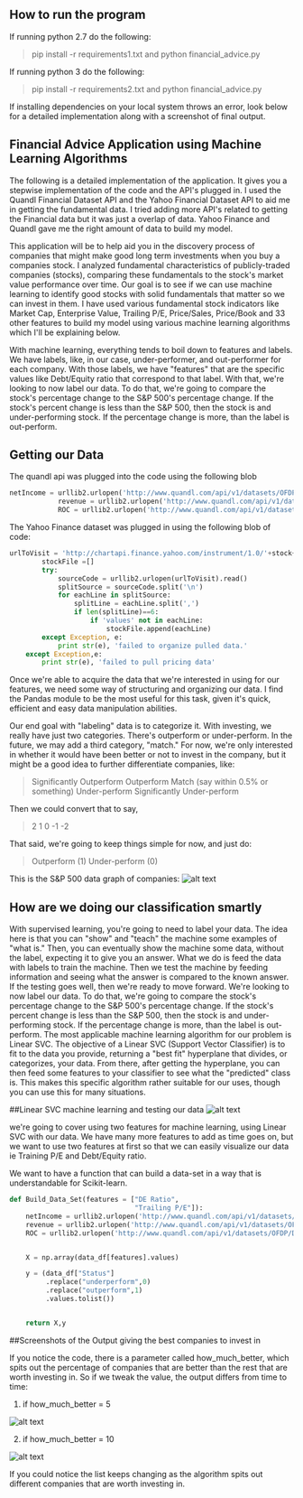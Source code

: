 ## How to run the program

If running python 2.7 do the following:
>pip install -r requirements1.txt and python financial_advice.py

If running python 3 do the following:
>pip install -r requirements2.txt and python financial_advice.py

If installing dependencies on your local system throws an error, look below for a detailed implementation along with a screenshot of final output.

## Financial Advice Application using Machine Learning Algorithms
The following is a detailed implementation of the application. It gives you a stepwise implementation of the code and the API's plugged in. I used the Quandl Financial Dataset API and the Yahoo Financial Dataset API to aid me in getting the fundamental data. I tried adding more API's related to getting the Financial data but it was just a overlap of data. Yahoo Finance and Quandl gave me the right amount of data to build my model.

This application will be to help aid you in the discovery process of companies that might make good long term investments when you buy a companies stock. I analyzed fundamental characteristics of publicly-traded companies (stocks), comparing these fundamentals to the stock's market value performance over time. Our goal is to see if we can use machine learning to identify good stocks with solid fundamentals that matter so we can invest in them. I have used various fundamental stock indicators like Market Cap, Enterprise Value, Trailing P/E, Price/Sales, Price/Book and 33 other features to build my model using various machine learning algorithms which I'll be explaining below. 

With machine learning, everything tends to boil down to features and labels. We have labels, like, in our case, under-performer, and out-performer for each company. With those labels, we have "features" that are the specific values like Debt/Equity ratio that correspond to that label. With that, we're looking to now label our data. To do that, we're going to compare the stock's percentage change to the S&P 500's percentage change. If the stock's percent change is less than the S&P 500, then the stock is and under-performing stock. If the percentage change is more, than the label is out-perform.

## Getting our Data

The quandl api was plugged into the code using the following blob

```python
netIncome = urllib2.urlopen('http://www.quandl.com/api/v1/datasets/OFDP/DMDRN_'+stock.upper()+'_NET_INC.csv?&'+endLink).read()
            revenue = urllib2.urlopen('http://www.quandl.com/api/v1/datasets/OFDP/DMDRN_'+stock.upper()+'_REV_LAST.csv?&'+endLink).read()
            ROC = urllib2.urlopen('http://www.quandl.com/api/v1/datasets/OFDP/DMDRN_'+stock.upper()+'_ROC.csv?&'+endLink).read()

```
The Yahoo Finance dataset was plugged in using the following blob of code:
```python
urlToVisit = 'http://chartapi.finance.yahoo.com/instrument/1.0/'+stock+'/chartdata;type=quote;range=10y/csv'
        stockFile =[]
        try:
            sourceCode = urllib2.urlopen(urlToVisit).read()
            splitSource = sourceCode.split('\n')
            for eachLine in splitSource:
                splitLine = eachLine.split(',')
                if len(splitLine)==6:
                    if 'values' not in eachLine:
                        stockFile.append(eachLine)
        except Exception, e:
            print str(e), 'failed to organize pulled data.'
    except Exception,e:
        print str(e), 'failed to pull pricing data'
```
Once we're able to acquire the data that we're interested in using for our features, we need some way of structuring and organizing our data. I find the Pandas module to be the most useful for this task, given it's quick, efficient and easy data manipulation abilities.

Our end goal with "labeling" data is to categorize it. With investing, we really have just two categories. There's outperform or under-perform. In the future, we may add a third category, "match." For now, we're only interested in whether it would have been better or not to invest in the company, but it might be a good idea to further differentiate companies, like:
>Significantly Outperform Outperform Match (say within 0.5% or something) Under-perform Significantly Under-perform

Then we could convert that to say,
>2 1 0 -1 -2

That said, we're going to keep things simple for now, and just do:
> Outperform (1) Under-perform (0)

This is the S&P 500 data graph of companies:
![alt text](https://s11.postimg.org/jch6w58wj/Screen_Shot_2016_09_09_at_7_32_39_PM.png "Logo Title Text 1")

## How are we doing our classification smartly

With supervised learning, you're going to need to label your data. The idea here is that you can "show" and "teach" the machine some examples of "what is." Then, you can eventually show the machine some data, without the label, expecting it to give you an answer. What we do is feed the data with labels to train the machine. Then we test the machine by feeding information and seeing what the answer is compared to the known answer. If the testing goes well, then we're ready to move forward.
We're looking to now label our data. To do that, we're going to compare the stock's percentage change to the S&P 500's percentage change. If the stock's percent change is less than the S&P 500, then the stock is and under-performing stock. If the percentage change is more, than the label is out-perform.
The most applicable machine learning algorithm for our problem is Linear SVC. The objective of a Linear SVC (Support Vector Classifier) is to fit to the data you provide, returning a "best fit" hyperplane that divides, or categorizes, your data. From there, after getting the hyperplane, you can then feed some features to your classifier to see what the "predicted" class is. This makes this specific algorithm rather suitable for our uses, though you can use this for many situations.

##Linear SVC machine learning and testing our data
![alt text](https://s15.postimg.org/tvlonswij/Screen_Shot_2016_09_09_at_7_46_31_PM.png "Logo Title Text 1")

we're going to cover using two features for machine learning, using Linear SVC with our data. We have many more features to add as time goes on, but we want to use two features at first so that we can easily visualize our data ie Training P/E and Debt/Equity ratio. 

We want to have a function that can build a data-set in a way that is understandable for Scikit-learn.

```python
def Build_Data_Set(features = ["DE Ratio",
                               "Trailing P/E"]):
    netIncome = urllib2.urlopen('http://www.quandl.com/api/v1/datasets/OFDP/DMDRN_'+stock.upper()+'_NET_INC.csv?&'+endLink).read()
    revenue = urllib2.urlopen('http://www.quandl.com/api/v1/datasets/OFDP/DMDRN_'+stock.upper()+'_REV_LAST.csv?&'+endLink).read()
    ROC = urllib2.urlopen('http://www.quandl.com/api/v1/datasets/OFDP/DMDRN_'+stock.upper()+'_ROC.csv?&'+endLink).read()


    X = np.array(data_df[features].values)

    y = (data_df["Status"]
         .replace("underperform",0)
         .replace("outperform",1)
         .values.tolist())


    return X,y
```

##Screenshots of the Output giving the best companies to invest in

If you notice the code, there is a parameter called how_much_better, which spits out the percentage of companies that are better than the rest that are worth investing in. So if we tweak the value, the output differs from time to time:

1) if how_much_better = 5

![alt text](https://s15.postimg.org/vtgv5hna3/Screen_Shot_2016_09_09_at_8_12_09_PM.png "Logo Title Text 1")

2) if how_much_better = 10

![alt text](https://s10.postimg.org/6v8z13ihl/Screen_Shot_2016_09_09_at_8_13_27_PM.png "Logo Title Text 1")

If you could notice the list keeps changing as the algorithm spits out different companies that are worth investing in. 
